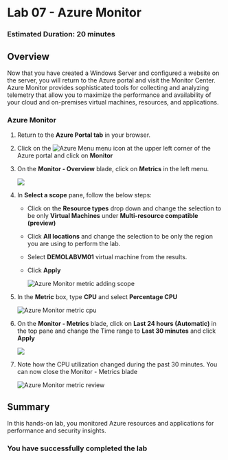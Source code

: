 ﻿# Lab 07 - Azure Monitor

### Estimated Duration: 20 minutes

## Overview
 
Now that you have created a Windows Server and configured a website on the server, you will return to the Azure portal and visit the Monitor Center. Azure Monitor provides sophisticated tools for collecting and analyzing telemetry that allow you to maximize the performance and availability of your cloud and on-premises virtual machines, resources, and applications.

### Azure Monitor

1. Return to the **Azure Portal tab** in your browser.

1. Click on the ![Azure Menu](images/Hamburger.jpg)  menu icon at the upper left corner of the Azure portal and click on **Monitor**

1. On the **Monitor - Overview** blade, click on **Metrics** in the left menu.

   ![](../instructions/images/lab6-image2.png)

1. In **Select a scope** pane, follow the below steps:
 
   - Click on the **Resource types** drop down and change the selection to be only **Virtual Machines** under **Multi-resource compatible (preview)**

   - Click **All locations** and change the selection to be only the region you are using to perform the lab.
    
   - Select <copy>**DEMOLABVM01** </copy> virtual machine from the results.

   - Click **Apply**

     ![Azure Monitor metric adding scope](images/VMC-E7-S5.png) 

1. In the **Metric** box, type <copy>**CPU**</copy> and select **Percentage CPU**

    ![Azure Monitor metric cpu](images/cpu-metric.png)

1. On the **Monitor - Metrics** blade, click on **Last 24 hours (Automatic)** in the top pane and change the Time range to **Last 30 minutes** and click **Apply**

    ![](../instructions/images/lab6-image1.png)

1. Note how the CPU utilization changed during the past 30 minutes. You can now close the Monitor - Metrics blade

    ![Azure Monitor metric review](images/final-vm-monitor.png)

## Summary

In this hands-on lab, you monitored Azure resources and applications for performance and security insights.

### You have successfully completed the lab

